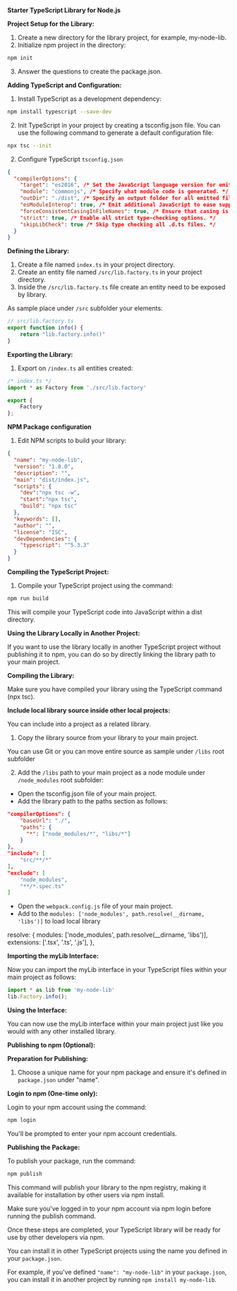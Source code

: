 **Starter TypeScript Library for Node.js**

**Project Setup for the Library:**

1. Create a new directory for the library project, for example, my-node-lib.
2. Initialize npm project in the directory:

```bash
npm init
```

3. Answer the questions to create the package.json.

**Adding TypeScript and Configuration:**

1. Install TypeScript as a development dependency:

```bash
npm install typescript --save-dev
```

2. Init TypeScript in your project by creating a tsconfig.json file. You can use the following command to generate a default configuration file:

```bash
npx tsc --init
```

2. Configure TypeScript `tsconfig.json`

```json
{
  "compilerOptions": {
    "target": "es2016", /* Set the JavaScript language version for emitted JavaScript and include compatible library declarations. */
    "module": "commonjs", /* Specify what module code is generated. */
    "outDir": "./dist", /* Specify an output folder for all emitted files. */
    "esModuleInterop": true, /* Emit additional JavaScript to ease support for importing CommonJS modules. This enables 'allowSyntheticDefaultImports' for type compatibility. */
    "forceConsistentCasingInFileNames": true, /* Ensure that casing is correct in imports. */
    "strict": true, /* Enable all strict type-checking options. */
    "skipLibCheck": true /* Skip type checking all .d.ts files. */
  }
}
```

**Defining the Library:**

1. Create a file named `index.ts` in your project directory.
2. Create an entity file named `/src/lib.factory.ts` in your project directory.
3. Inside the `/src/lib.factory.ts` file create an entity need to be exposed by library.

As sample place under `/src` subfolder your elements:

```typescript
// src/lib.factory.ts
export function info() {
    return "lib.factory.info()" 
}
```

**Exporting the Library:**

1. Export on `/index.ts` all entities created:

```typescript
/* index.ts */
import * as Factory from './src/lib.factory'

export { 
    Factory
};
```


**NPM Package configuration**

1. Edit NPM scripts to build your library:

```json
{
  "name": "my-node-lib",
  "version": "1.0.0",
  "description": "",
  "main": "dist/index.js",
  "scripts": {
    "dev":"npx tsc -w",
    "start":"npx tsc",
    "build": "npx tsc"
  },
  "keywords": [],
  "author": "",
  "license": "ISC",
  "devDependencies": {
    "typescript": "^5.3.3"
  }
}
```


**Compiling the TypeScript Project:**

1. Compile your TypeScript project using the command:

```bash
npm run build
```

This will compile your TypeScript code into JavaScript within a dist directory.

**Using the Library Locally in Another Project:**

If you want to use the library locally in another TypeScript project without publishing it to npm, you can do so by directly linking the library path to your main project.

**Compiling the Library:**

Make sure you have compiled your library using the TypeScript command (npx tsc).

**Include local library source inside other local projects:**

You can include into a project as a related library.

1. Copy the library source from your library to your main project.

You can use Git or you can move entire source as sample under `/libs` root subfolder

2. Add the `/libs` path to your main project as a node module under `/node_modules` root subfolder:

- Open the tsconfig.json file of your main project.
- Add the library path to the paths section as follows:

```json
"compilerOptions": {
    "baseUrl": "./",
    "paths": {
      "*": ["node_modules/*", "libs/*"]
    }
},
"include": [
    "src/**/*"
],
"exclude": [
    "node_modules",
    "**/*.spec.ts"
]
```

- Open the `webpack.config.js` file of your main project.
- Add to the `modules: ['node_modules', path.resolve(__dirname, 'libs')]` to load local library

resolve: {
    modules: ['node_modules', path.resolve(__dirname, 'libs')],
    extensions: ['.tsx', '.ts', '.js'],
  },



**Importing the myLib Interface:**

Now you can import the myLib interface in your TypeScript files within your main project as follows:

```typescript
import * as lib from 'my-node-lib'
lib.Factory.info();
```

**Using the Interface:**

You can now use the myLib interface within your main project just like you would with any other installed library.

**Publishing to npm (Optional):**

**Preparation for Publishing:**

1. Choose a unique name for your npm package and ensure it's defined in `package.json` under "name".

**Login to npm (One-time only):**

Login to your npm account using the command:

```bash
npm login
```

You'll be prompted to enter your npm account credentials.

**Publishing the Package:**

To publish your package, run the command:

```bash
npm publish
```

This command will publish your library to the npm registry, making it available for installation by other users via npm install.

Make sure you've logged in to your npm account via npm login before running the publish command.

Once these steps are completed, your TypeScript library will be ready for use by other developers via npm.

You can install it in other TypeScript projects using the name you defined in your `package.json`.

For example, if you've defined `"name": "my-node-lib"` in your `package.json`, you can install it in another project by running `npm install my-node-lib`.
